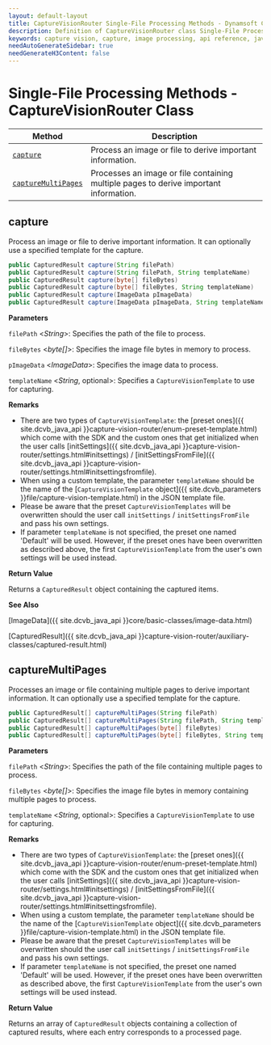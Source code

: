 ```yaml
---
layout: default-layout
title: CaptureVisionRouter Single-File Processing Methods - Dynamsoft Capture Vision Router Module Java Edition API Reference
description: Definition of CaptureVisionRouter class Single-File Processing Methods in Dynamsoft Capture Vision Router Module Java Edition.
keywords: capture vision, capture, image processing, api reference, java, single-file
needAutoGenerateSidebar: true
needGenerateH3Content: false
---
```


# Single-File Processing Methods - CaptureVisionRouter Class

| Method                | Description                                               |
| --------------------- | --------------------------------------------------------- |
| [`capture`](#capture) | Process an image or file to derive important information. |
| [`captureMultiPages`](#capturemultipages) | Processes an image or file containing multiple pages to derive important information. |

## capture

Process an image or file to derive important information. It can optionally use a specified template for the capture.

```java
public CapturedResult capture(String filePath)
public CapturedResult capture(String filePath, String templateName)
public CapturedResult capture(byte[] fileBytes)
public CapturedResult capture(byte[] fileBytes, String templateName)
public CapturedResult capture(ImageData pImageData)
public CapturedResult capture(ImageData pImageData, String templateName)
```

**Parameters**

`filePath` <*String*>: Specifies the path of the file to process.

`fileBytes` <*byte[]*>: Specifies the image file bytes in memory to process.

`pImageData` <*ImageData*>: Specifies the image data to process.

`templateName` <*String*, optional>: Specifies a `CaptureVisionTemplate` to use for capturing.

**Remarks**

- There are two types of `CaptureVisionTemplate`: the [preset ones]({{ site.dcvb_java_api }}capture-vision-router/enum-preset-template.html) which come with the SDK and the custom ones that get initialized when the user calls [initSettings]({{ site.dcvb_java_api }}capture-vision-router/settings.html#initsettings) / [initSettingsFromFile]({{ site.dcvb_java_api }}capture-vision-router/settings.html#initsettingsfromfile).
- When using a custom template, the parameter `templateName` should be the name of the [`CaptureVisionTemplate` object]({{ site.dcvb_parameters }}file/capture-vision-template.html) in the JSON template file.
- Please be aware that the preset `CaptureVisionTemplates` will be overwritten should the user call `initSettings` / `initSettingsFromFile` and pass his own settings.
- If parameter `templateName` is not specified, the preset one named 'Default' will be used. However, if the preset ones have been overwritten as described above, the first `CaptureVisionTemplate` from the user's own settings will be used instead.

**Return Value**

Returns a `CapturedResult` object containing the captured items.

**See Also**

[ImageData]({{ site.dcvb_java_api }}core/basic-classes/image-data.html)

[CapturedResult]({{ site.dcvb_java_api }}capture-vision-router/auxiliary-classes/captured-result.html)

## captureMultiPages

Processes an image or file containing multiple pages to derive important information. It can optionally use a specified template for the capture.

```java
public CapturedResult[] captureMultiPages(String filePath)
public CapturedResult[] captureMultiPages(String filePath, String templateName)
public CapturedResult[] captureMultiPages(byte[] fileBytes)
public CapturedResult[] captureMultiPages(byte[] fileBytes, String templateName)
```

**Parameters**

`filePath` <*String*>: Specifies the path of the file containing multiple pages to process.

`fileBytes` <*byte[]*>: Specifies the image file bytes in memory containing multiple pages to process.

`templateName` <*String*, optional>: Specifies a `CaptureVisionTemplate` to use for capturing.

**Remarks**

- There are two types of `CaptureVisionTemplate`: the [preset ones]({{ site.dcvb_java_api }}capture-vision-router/enum-preset-template.html) which come with the SDK and the custom ones that get initialized when the user calls [initSettings]({{ site.dcvb_java_api }}capture-vision-router/settings.html#initsettings) / [initSettingsFromFile]({{ site.dcvb_java_api }}capture-vision-router/settings.html#initsettingsfromfile).
- When using a custom template, the parameter `templateName` should be the name of the [`CaptureVisionTemplate` object]({{ site.dcvb_parameters }}file/capture-vision-template.html) in the JSON template file.
- Please be aware that the preset `CaptureVisionTemplates` will be overwritten should the user call `initSettings` / `initSettingsFromFile` and pass his own settings.
- If parameter `templateName` is not specified, the preset one named 'Default' will be used. However, if the preset ones have been overwritten as described above, the first `CaptureVisionTemplate` from the user's own settings will be used instead.

**Return Value**

Returns an array of `CapturedResult` objects containing a collection of captured results, where each entry corresponds to a processed page.
